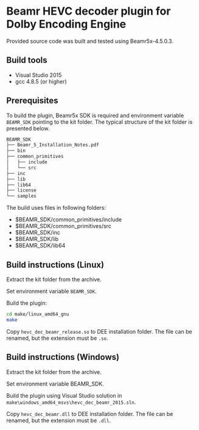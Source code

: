 # Beamr HEVC decoder plugin for Dolby Encoding Engine

Provided source code was built and tested using Beamr5x-4.5.0.3.

## Build tools

- Visual Studio 2015
- gcc 4.8.5 (or higher)

## Prerequisites

To build the plugin, Beamr5x SDK is required and environment variable `BEAMR_SDK` pointing to the kit folder.
The typical structure of the kit folder is presented below.

```bash
BEAMR_SDK
├── Beamr_5_Installation_Notes.pdf
├── bin
├── common_primitives
│   ├── include
│   └── src
├── inc
├── lib
├── lib64
├── license
└── samples
```

The build uses files in following folders:

- $BEAMR_SDK/common_primitives/include
- $BEAMR_SDK/common_primitives/src
- $BEAMR_SDK/inc
- $BEAMR_SDK/lib
- $BEAMR_SDK/lib64

## Build instructions (Linux)

Extract the kit folder from the archive.

Set environment variable `BEAMR_SDK`.

Build the plugin:

```bash
cd make/linux_amd64_gnu
make
```

Copy `hevc_dec_beamr_release.so` to DEE installation folder. The file can be renamed, but the extension must be `.so`.

## Build instructions (Windows)

Extract the kit folder from the archive.

Set environment variable BEAMR_SDK.

Build the plugin using Visual Studio solution in `make\windows_amd64_msvs\hevc_dec_beamr_2015.sln`.

Copy `hevc_dec_beamr.dll` to DEE installation folder. The file can be renamed, but the extension must be `.dll`.
